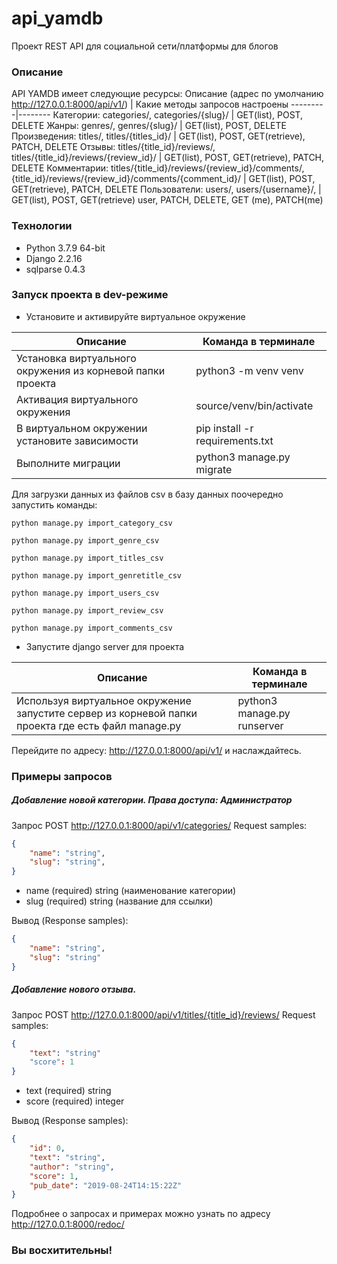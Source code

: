 # api_yamdb
Проект REST API для социальной сети/платформы для блогов
### Описание
API YAMDB имеет следующие ресурсы: 
Описание (адрес по умолчанию http://127.0.0.1:8000/api/v1/) | Какие методы запросов настроены
---------|--------
Категории: categories/, categories/{slug}/ | GET(list), POST, DELETE
Жанры: genres/, genres/{slug}/ | GET(list), POST, DELETE
Произведения: titles/, titles/{titles_id}/ | GET(list), POST, GET(retrieve), PATCH, DELETE
Отзывы: titles/{title_id}/reviews/, titles/{title_id}/reviews/{review_id}/ | GET(list), POST, GET(retrieve), PATCH, DELETE
Комментарии: titles/{title_id}/reviews/{review_id}/comments/, {title_id}/reviews/{review_id}/comments/{comment_id}/ | GET(list), POST, GET(retrieve), PATCH, DELETE
Пользователи: users/, users/{username}/, | GET(list), POST, GET(retrieve) user, PATCH, DELETE, GET (me), PATCH(me)
### Технологии
* Python 3.7.9 64-bit
* Django 2.2.16
* sqlparse 0.4.3
### Запуск проекта в dev-режиме
- Установите и активируйте виртуальное окружение

Описание | Команда в терминале
---------|--------
Установка виртуального окружения из корневой папки проекта | python3 -m venv venv
Активация виртуального окружения | source/venv/bin/activate
В виртуальном окружении установите зависимости | pip install -r requirements.txt
Выполните миграции | python3 manage.py migrate

Для загрузки данных из файлов csv в базу данных поочередно запустить команды:

```
python manage.py import_category_csv

python manage.py import_genre_csv

python manage.py import_titles_csv

python manage.py import_genretitle_csv

python manage.py import_users_csv

python manage.py import_review_csv

python manage.py import_comments_csv
```

- Запустите django server для проекта

Описание | Команда в терминале
---------|--------
Используя виртуальное окружение запустите сервер из корневой папки проекта где есть файл manage.py | python3 manage.py runserver

Перейдите по адресу: http://127.0.0.1:8000/api/v1/ и наслаждайтесь.

### Примеры запросов

##### Добавление новой категории. Права доступа: Администратор

Запрос POST http://127.0.0.1:8000/api/v1/categories/
Request samples:
```json
{
    "name": "string",
    "slug": "string",
}
```

* name (required) string (наименование категории)
* slug (required) string (название для ссылки)

Вывод (Response samples):
``` json
{
    "name": "string",
    "slug": "string"
}
```

##### Добавление нового отзыва.

Запрос POST http://127.0.0.1:8000/api/v1/titles/{title_id}/reviews/
Request samples:
```json
{
    "text": "string"
    "score": 1
}
```

* text (required) string
* score (required) integer

Вывод (Response samples):
``` json
{
    "id": 0,
    "text": "string",
    "author": "string",
    "score": 1,
    "pub_date": "2019-08-24T14:15:22Z"
}
```
Подробнее о запросах и примерах можно узнать по адресу http://127.0.0.1:8000/redoc/
### Вы восхитительны!
